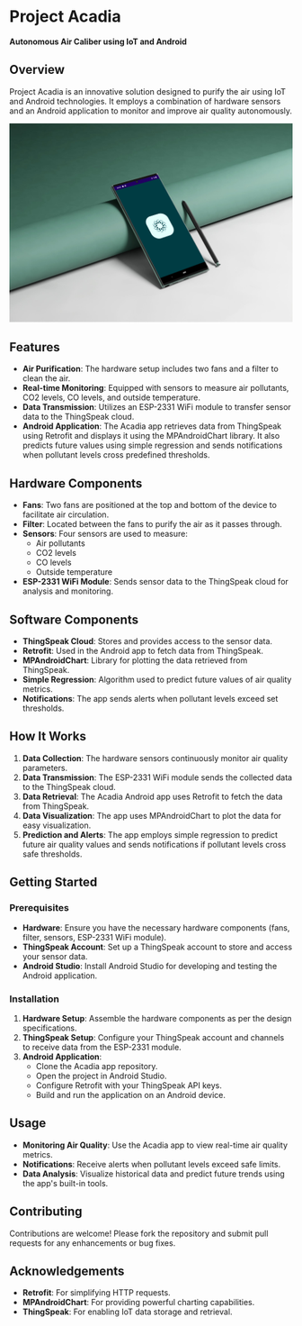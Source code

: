 # Project Acadia

**Autonomous Air Caliber using IoT and Android**

## Overview

Project Acadia is an innovative solution designed to purify the air using IoT and Android technologies. It employs a combination of hardware sensors and an Android application to monitor and improve air quality autonomously.

![Screenshot 1](/Screenshots/SplashScreen.png)

## Features

- **Air Purification**: The hardware setup includes two fans and a filter to clean the air.
- **Real-time Monitoring**: Equipped with sensors to measure air pollutants, CO2 levels, CO levels, and outside temperature.
- **Data Transmission**: Utilizes an ESP-2331 WiFi module to transfer sensor data to the ThingSpeak cloud.
- **Android Application**: The Acadia app retrieves data from ThingSpeak using Retrofit and displays it using the MPAndroidChart library. It also predicts future values using simple regression and sends notifications when pollutant levels cross predefined thresholds.

## Hardware Components

- **Fans**: Two fans are positioned at the top and bottom of the device to facilitate air circulation.
- **Filter**: Located between the fans to purify the air as it passes through.
- **Sensors**: Four sensors are used to measure:
  - Air pollutants
  - CO2 levels
  - CO levels
  - Outside temperature
- **ESP-2331 WiFi Module**: Sends sensor data to the ThingSpeak cloud for analysis and monitoring.

## Software Components

- **ThingSpeak Cloud**: Stores and provides access to the sensor data.
- **Retrofit**: Used in the Android app to fetch data from ThingSpeak.
- **MPAndroidChart**: Library for plotting the data retrieved from ThingSpeak.
- **Simple Regression**: Algorithm used to predict future values of air quality metrics.
- **Notifications**: The app sends alerts when pollutant levels exceed set thresholds.

## How It Works

1. **Data Collection**: The hardware sensors continuously monitor air quality parameters.
2. **Data Transmission**: The ESP-2331 WiFi module sends the collected data to the ThingSpeak cloud.
3. **Data Retrieval**: The Acadia Android app uses Retrofit to fetch the data from ThingSpeak.
4. **Data Visualization**: The app uses MPAndroidChart to plot the data for easy visualization.
5. **Prediction and Alerts**: The app employs simple regression to predict future air quality values and sends notifications if pollutant levels cross safe thresholds.

## Getting Started

### Prerequisites

- **Hardware**: Ensure you have the necessary hardware components (fans, filter, sensors, ESP-2331 WiFi module).
- **ThingSpeak Account**: Set up a ThingSpeak account to store and access your sensor data.
- **Android Studio**: Install Android Studio for developing and testing the Android application.

### Installation

1. **Hardware Setup**: Assemble the hardware components as per the design specifications.
2. **ThingSpeak Setup**: Configure your ThingSpeak account and channels to receive data from the ESP-2331 module.
3. **Android Application**:
   - Clone the Acadia app repository.
   - Open the project in Android Studio.
   - Configure Retrofit with your ThingSpeak API keys.
   - Build and run the application on an Android device.

## Usage

- **Monitoring Air Quality**: Use the Acadia app to view real-time air quality metrics.
- **Notifications**: Receive alerts when pollutant levels exceed safe limits.
- **Data Analysis**: Visualize historical data and predict future trends using the app's built-in tools.

## Contributing

Contributions are welcome! Please fork the repository and submit pull requests for any enhancements or bug fixes.


## Acknowledgements

- **Retrofit**: For simplifying HTTP requests.
- **MPAndroidChart**: For providing powerful charting capabilities.
- **ThingSpeak**: For enabling IoT data storage and retrieval.
